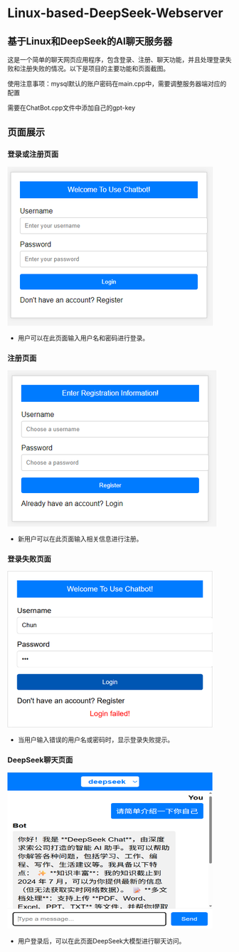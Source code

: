 # Linux-based-DeepSeek-Webserver

## 基于Linux和DeepSeek的AI聊天服务器

这是一个简单的聊天网页应用程序，包含登录、注册、聊天功能，并且处理登录失败和注册失败的情况。以下是项目的主要功能和页面截图。

使用注意事项：mysql默认的账户密码在main.cpp中，需要调整服务器端对应的配置

需要在ChatBot.cpp文件中添加自己的gpt-key

## 页面展示

### 登录或注册页面

![登录页面](resources/img_readme/登录界面.png)

- 用户可以在此页面输入用户名和密码进行登录。

### 注册页面

![注册页面](resources/img_readme/注册界面.png)

- 新用户可以在此页面输入相关信息进行注册。

### 登录失败页面

<img src="resources/img_readme/登陆失败.png" width="461" height="351" alt="登陆失败">

- 当用户输入错误的用户名或密码时，显示登录失败提示。

### DeepSeek聊天页面

<img src="resources/img_readme/deepseek.png" width="461" height="351" alt="deepseek">

- 用户登录后，可以在此页面DeepSeek大模型进行聊天访问。
